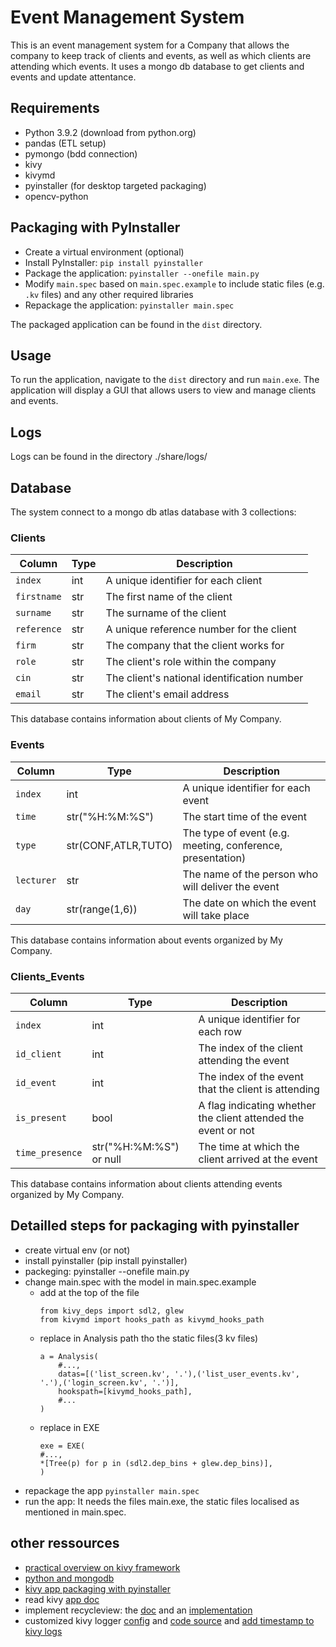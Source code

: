 # Event Management System

This is an event management system for a Company that allows the company to keep track of clients and events, as well as which clients are attending which events.
It uses a mongo db database to get clients and events and update attentance.

## Requirements

- Python 3.9.2 (download from python.org)
- pandas (ETL setup)
- pymongo (bdd connection)
- kivy 
- kivymd
- pyinstaller (for desktop targeted packaging)
- opencv-python


## Packaging with PyInstaller 

- Create a virtual environment (optional)
- Install PyInstaller: `pip install pyinstaller`
- Package the application: `pyinstaller --onefile main.py`
- Modify `main.spec` based on `main.spec.example` to include static files (e.g. `.kv` files) and any other required libraries
- Repackage the application: `pyinstaller main.spec`

The packaged application can be found in the `dist` directory.

## Usage

To run the application, navigate to the `dist` directory and run `main.exe`. The application will display a GUI that allows users to view and manage clients and events.

## Logs

Logs can be found in the directory ./share/logs/

## Database

The system connect to a mongo db atlas database with 3 collections:

### Clients

| Column     | Type | Description                                             |
|------------|------|---------------------------------------------------------|
| `index`    | int  | A unique identifier for each client                     |
| `firstname`| str  | The first name of the client                            |
| `surname`  | str  | The surname of the client                                |
| `reference`| str  | A unique reference number for the client                 |
| `firm`     | str  | The company that the client works for                    |
| `role`     | str  | The client's role within the company                     |
| `cin`      | str  | The client's national identification number              |
| `email`    | str  | The client's email address                               |

This database contains information about clients of My Company.

### Events

| Column     | Type | Description                                             |
|------------|------|---------------------------------------------------------|
| `index`    | int  | A unique identifier for each event                      |
| `time`     | str("%H:%M:%S")  | The start time of the event                              |
| `type`     | str(CONF,ATLR,TUTO)  | The type of event (e.g. meeting, conference, presentation)|
| `lecturer` | str  | The name of the person who will deliver the event        |
| `day`      | str(range(1,6))  | The date on which the event will take place              |

This database contains information about events organized by My Company.

### Clients_Events

| Column         | Type  | Description                                                       |
|----------------|-------|-------------------------------------------------------------------|
| `index`        | int   | A unique identifier for each row                                   |
| `id_client`    | int   | The index of the client attending the event                        |
| `id_event`     | int   | The index of the event that the client is attending                 |
| `is_present`   | bool  | A flag indicating whether the client attended the event or not    |
| `time_presence`| str("%H:%M:%S") or null   | The time at which the client arrived at the event                   |

This database contains information about clients attending events organized by My Company.



## Detailled steps for packaging with pyinstaller
 
- create virtual env (or not)
- install pyinstaller (pip install pyinstaller)
- packeging: pyinstaller --onefile main.py 
- change main.spec with the model in main.spec.example
    - add at the top of the file
        ```
        from kivy_deps import sdl2, glew
        from kivymd import hooks_path as kivymd_hooks_path
        ```
    - replace in Analysis path tho the static files(3 kv files)
        ```
        a = Analysis(
            #...,
            datas=[('list_screen.kv', '.'),('list_user_events.kv', '.'),('login_screen.kv', '.')],
            hookspath=[kivymd_hooks_path],
            #...
        )
        ```
    - replace in EXE
        ```
        exe = EXE(
        #...,
        *[Tree(p) for p in (sdl2.dep_bins + glew.dep_bins)],
        )
        ```
- repackage the app ```pyinstaller main.spec```
- run the app: It needs the files main.exe, the static files localised as mentioned in main.spec. 


## other ressources

- [practical overview on kivy framework](https://realpython.com/mobile-app-kivy-python/#understanding-the-kivy-framework)
- [python and mongodb](https://www.mongodb.com/languages/python#prerequisites)
- [kivy app packaging with pyinstaller](https://dev.to/ngonidzashe/using-pyinstaller-to-package-kivy-and-kivymd-desktop-apps-2fmj)
- read kivy [app doc](https://kivy.org/doc/stable/api-kivy.app.html) 
- implement recycleview: the [doc](https://kivy.org/doc/stable/api-kivy.uix.recycleview.html) and an [implementation](https://copyprogramming.com/howto/how-to-replace-deprecated-listview-in-kivy)
- customized kivy logger [config](https://kivy.org/doc/stable/api-kivy.logger.html#) and [code source](https://kivy.org/doc/stable/_modules/kivy/logger.html) and [add timestamp to kivy logs](https://groups.google.com/g/kivy-users/c/0M9uaXCC8XA)
